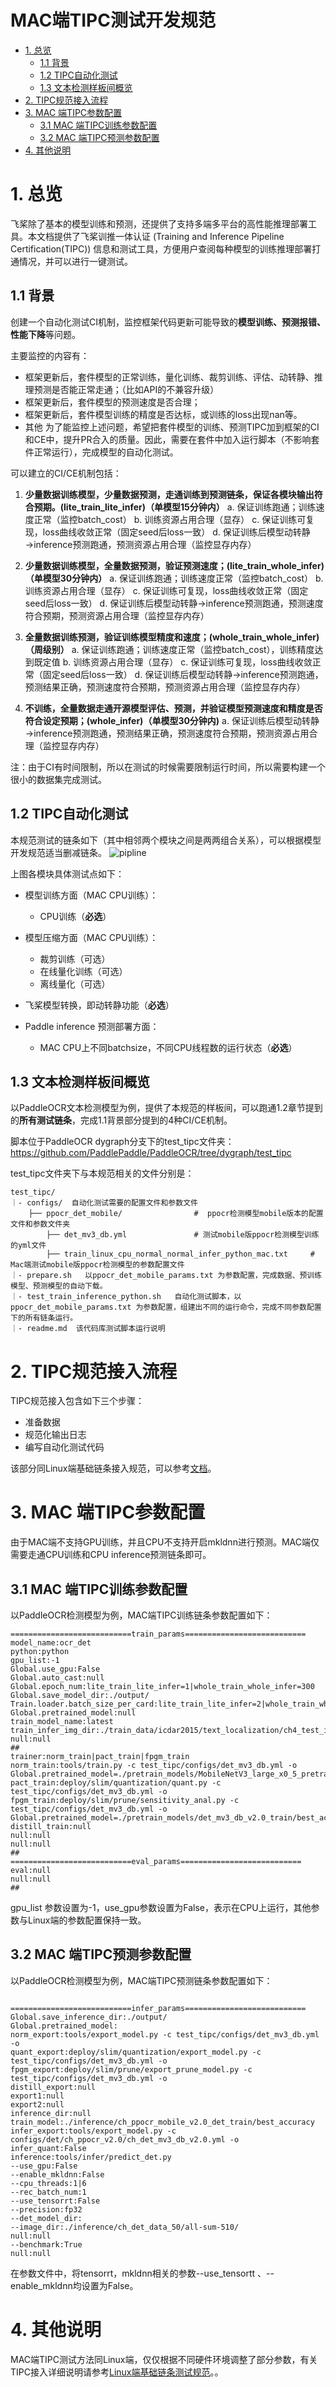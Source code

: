 
# MAC端TIPC测试开发规范

- [1. 总览](#1---)
  * [1.1 背景](#11----)
  * [1.2 TIPC自动化测试](#12-tipc-----)
  * [1.3 文本检测样板间概览](#13----------)
- [2. TIPC规范接入流程](#2-tipc------)
- [3. MAC 端TIPC参数配置](#3-mac--tipc----)
  * [3.1 MAC 端TIPC训练参数配置](#31-mac--tipc------)
  * [3.2 MAC 端TIPC预测参数配置](#32-mac--tipc------)
- [4. 其他说明](#4-----)

<a name="1---"></a>
# 1. 总览

飞桨除了基本的模型训练和预测，还提供了支持多端多平台的高性能推理部署工具。本文档提供了飞桨训推一体认证 (Training and Inference Pipeline Certification(TIPC)) 信息和测试工具，方便用户查阅每种模型的训练推理部署打通情况，并可以进行一键测试。

<a name="11----"></a>
## 1.1 背景

创建一个自动化测试CI机制，监控框架代码更新可能导致的**模型训练、预测报错、性能下降**等问题。

主要监控的内容有：

 - 框架更新后，套件模型的正常训练，量化训练、裁剪训练、评估、动转静、推理预测是否能正常走通；（比如API的不兼容升级）
 - 框架更新后，套件模型的预测速度是否合理；
 - 框架更新后，套件模型训练的精度是否达标，或训练的loss出现nan等。
 - 其他
为了能监控上述问题，希望把套件模型的训练、预测TIPC加到框架的CI和CE中，提升PR合入的质量。因此，需要在套件中加入运行脚本（不影响套件正常运行），完成模型的自动化测试。

可以建立的CI/CE机制包括：

 1. **少量数据训练模型，少量数据预测，走通训练到预测链条，保证各模块输出符合预期。(lite_train_lite_infer)（单模型15分钟内）**
	 a. 保证训练跑通；训练速度正常（监控batch_cost）
	 b. 训练资源占用合理（显存）
	 c. 保证训练可复现，loss曲线收敛正常（固定seed后loss一致）
	 d. 保证训练后模型动转静→inference预测跑通，预测资源占用合理（监控显存内存）
 2. **少量数据训练模型，全量数据预测，验证预测速度；(lite_train_whole_infer)（单模型30分钟内）**
	 a. 保证训练跑通；训练速度正常（监控batch_cost）
	 b. 训练资源占用合理（显存）
	 c. 保证训练可复现，loss曲线收敛正常（固定seed后loss一致）
	 d. 保证训练后模型动转静→inference预测跑通，预测速度符合预期，预测资源占用合理（监控显存内存）
	
 3. **全量数据训练预测，验证训练模型精度和速度；(whole_train_whole_infer)（周级别）**
	 a. 保证训练跑通；训练速度正常（监控batch_cost），训练精度达到既定值
	 b. 训练资源占用合理（显存）
	 c. 保证训练可复现，loss曲线收敛正常（固定seed后loss一致）
	 d. 保证训练后模型动转静→inference预测跑通，预测结果正确，预测速度符合预期，预测资源占用合理（监控显存内存）
 
 4. **不训练，全量数据走通开源模型评估、预测，并验证模型预测速度和精度是否符合设定预期；(whole_infer)（单模型30分钟内)**
	 a. 保证训练后模型动转静→inference预测跑通，预测结果正确，预测速度符合预期，预测资源占用合理（监控显存内存）


注：由于CI有时间限制，所以在测试的时候需要限制运行时间，所以需要构建一个很小的数据集完成测试。

<a name="12-tipc-----"></a>
## 1.2 TIPC自动化测试

本规范测试的链条如下（其中相邻两个模块之间是两两组合关系），可以根据模型开发规范适当删减链条。
![pipline](./images/pipline.png)

上图各模块具体测试点如下：

- 模型训练方面（MAC CPU训练）：
	- CPU训练（**必选**）

- 模型压缩方面（MAC CPU训练）：
	- 裁剪训练（可选）
	- 在线量化训练（可选）
	- 离线量化（可选）
	
- 飞桨模型转换，即动转静功能（**必选**）
- Paddle inference 预测部署方面：
	- MAC CPU上不同batchsize，不同CPU线程数的运行状态（**必选**）


<a name="13----------"></a>
## 1.3 文本检测样板间概览

以PaddleOCR文本检测模型为例，提供了本规范的样板间，可以跑通1.2章节提到的**所有测试链条**，完成1.1背景部分提到的4种CI/CE机制。

脚本位于PaddleOCR dygraph分支下的test_tipc文件夹：https://github.com/PaddlePaddle/PaddleOCR/tree/dygraph/test_tipc

test_tipc文件夹下与本规范相关的文件分别是：
```
test_tipc/
｜- configs/  自动化测试需要的配置文件和参数文件
	├── ppocr_det_mobile/                #  ppocr检测模型mobile版本的配置文件和参数文件夹
		├── det_mv3_db.yml               # 测试mobile版ppocr检测模型训练的yml文件
		├── train_linux_cpu_normal_normal_infer_python_mac.txt     # Mac端测试mobile版ppocr检测模型的参数配置文件
｜- prepare.sh   以ppocr_det_mobile_params.txt 为参数配置，完成数据、预训练模型、预测模型的自动下载。
｜- test_train_inference_python.sh   自动化测试脚本，以ppocr_det_mobile_params.txt 为参数配置，组建出不同的运行命令，完成不同参数配置下的所有链条运行。
｜- readme.md  该代码库测试脚本运行说明
```


<a name="2-tipc------"></a>
# 2. TIPC规范接入流程

TIPC规范接入包含如下三个步骤：
 - 准备数据
 - 规范化输出日志
 - 编写自动化测试代码

该部分同Linux端基础链条接入规范，可以参考[文档](./train_infer_python.md)。

<a name="3-MAC--tipc----"></a>
# 3. MAC 端TIPC参数配置

由于MAC端不支持GPU训练，并且CPU不支持开启mkldnn进行预测。MAC端仅需要走通CPU训练和CPU inference预测链条即可。

<a name="31-MAC-tipc------"></a>
## 3.1 MAC 端TIPC训练参数配置

以PaddleOCR检测模型为例，MAC端TIPC训练链条参数配置如下：
```
===========================train_params===========================
model_name:ocr_det
python:python
gpu_list:-1
Global.use_gpu:False
Global.auto_cast:null
Global.epoch_num:lite_train_lite_infer=1|whole_train_whole_infer=300
Global.save_model_dir:./output/
Train.loader.batch_size_per_card:lite_train_lite_infer=2|whole_train_whole_infer=4
Global.pretrained_model:null
train_model_name:latest
train_infer_img_dir:./train_data/icdar2015/text_localization/ch4_test_images/
null:null
##
trainer:norm_train|pact_train|fpgm_train
norm_train:tools/train.py -c test_tipc/configs/det_mv3_db.yml -o Global.pretrained_model=./pretrain_models/MobileNetV3_large_x0_5_pretrained
pact_train:deploy/slim/quantization/quant.py -c test_tipc/configs/det_mv3_db.yml -o
fpgm_train:deploy/slim/prune/sensitivity_anal.py -c test_tipc/configs/det_mv3_db.yml -o Global.pretrained_model=./pretrain_models/det_mv3_db_v2.0_train/best_accuracy
distill_train:null
null:null
null:null
##
===========================eval_params=========================== 
eval:null
null:null
##
```
gpu_list 参数设置为-1，use_gpu参数设置为False，表示在CPU上运行，其他参数与Linux端的参数配置保持一致。

<a name="31-MAC-tipc------"></a>
## 3.2 MAC 端TIPC预测参数配置

以PaddleOCR检测模型为例，MAC端TIPC预测链条参数配置如下：
```

===========================infer_params===========================
Global.save_inference_dir:./output/
Global.pretrained_model:
norm_export:tools/export_model.py -c test_tipc/configs/det_mv3_db.yml -o 
quant_export:deploy/slim/quantization/export_model.py -c test_tipc/configs/det_mv3_db.yml -o 
fpgm_export:deploy/slim/prune/export_prune_model.py -c test_tipc/configs/det_mv3_db.yml -o 
distill_export:null
export1:null
export2:null
inference_dir:null
train_model:./inference/ch_ppocr_mobile_v2.0_det_train/best_accuracy
infer_export:tools/export_model.py -c configs/det/ch_ppocr_v2.0/ch_det_mv3_db_v2.0.yml -o
infer_quant:False
inference:tools/infer/predict_det.py
--use_gpu:False
--enable_mkldnn:False
--cpu_threads:1|6
--rec_batch_num:1
--use_tensorrt:False
--precision:fp32
--det_model_dir:
--image_dir:./inference/ch_det_data_50/all-sum-510/
null:null
--benchmark:True
null:null

```

在参数文件中，将tensorrt，mkldnn相关的参数--use_tensortt 、--enable_mkldnn均设置为False。

<a name="4-----"></a>
# 4. 其他说明
MAC端TIPC测试方法同Linux端，仅仅根据不同硬件环境调整了部分参数，有关TIPC接入详细说明请参考[Linux端基础链条测试规范](./train_infer_python.md)。。











